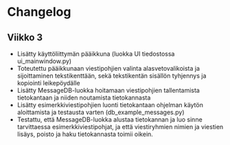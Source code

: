 # Changelog

## Viikko 3
- Lisätty käyttöliittymän pääikkuna (luokka UI tiedostossa ui_mainwindow.py)
- Toteutettu pääikkunaan viestipohjien valinta alasvetovalikoista ja sijoittaminen tekstikenttään, sekä tekstikentän sisällön tyhjennys ja kopiointi leikepöydälle
- Lisätty MessageDB-luokka hoitamaan viestipohjien tallentamista tietokantaan ja niiden noutamista tietokannasta
- Lisätty esimerkkiviestipohjien luonti tietokantaan ohjelman käytön aloittamista ja testausta varten (db_example_messages.py)
- Testattu, että MessageDB-luokka alustaa tietokannan ja luo sinne tarvittaessa esimerkkiviestipohjat, ja että viestiryhmien nimien ja viestien lisäys, poisto ja haku tietokannasta toimii oikein.
